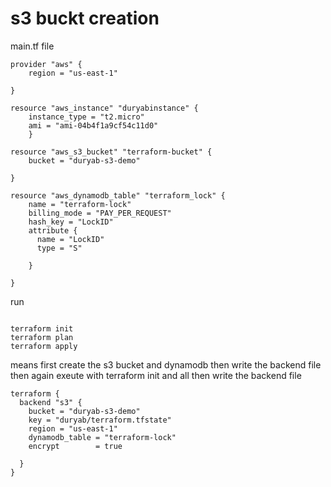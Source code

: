 # s3 buckt creation
main.tf file 

```
provider "aws" {
    region = "us-east-1"
  
}

resource "aws_instance" "duryabinstance" {
    instance_type = "t2.micro"
    ami = "ami-04b4f1a9cf54c11d0"
    }

resource "aws_s3_bucket" "terraform-bucket" {
    bucket = "duryab-s3-demo"
  
}

resource "aws_dynamodb_table" "terraform_lock" {
    name = "terraform-lock"
    billing_mode = "PAY_PER_REQUEST"
    hash_key = "LockID"
    attribute {
      name = "LockID"
      type = "S"
      
    }
  
}

```

run 
```

terraform init
terraform plan
terraform apply

```
means first create the s3 bucket and dynamodb then write the backend file then again exeute with terraform init and all
then write the backend file 

```
terraform {
  backend "s3" {
    bucket = "duryab-s3-demo"
    key = "duryab/terraform.tfstate"
    region = "us-east-1"
    dynamodb_table = "terraform-lock"
    encrypt        = true
   
  }
}
```
